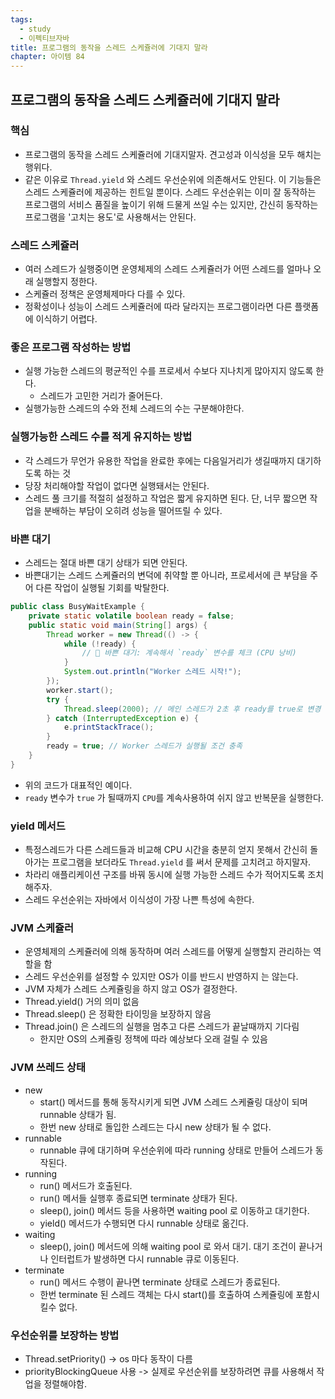 ```yaml
---
tags:
  - study
  - 이펙티브자바
title: 프로그램의 동작을 스레드 스케쥴러에 기대지 말라
chapter: 아이템 84
---
```

## 프로그램의 동작을 스레드 스케쥴러에 기대지 말라

### 핵심
- 프로그램의 동작을 스레드 스케쥴러에 기대지말자. 견고성과 이식성을 모두 해치는 행위다.
- 같은 이유로 `Thread.yield` 와 스레드 우선순위에 의존해서도 안된다. 이 기능들은 스레드 스케쥴러에 제공하는 힌트일 뿐이다. 스레드 우선순위는 이미 잘 동작하는 프로그램의 서비스 품질을 높이기 위해 드물게 쓰일 수는 있지만, 간신히 동작하는 프로그램을 '고치는 용도'로 사용해서는 안된다.

### 스레드 스케쥴러
- 여러 스레드가 실행중이면 운영체제의 스레드 스케쥴러가 어떤 스레드를 얼마나 오래 실행할지 정한다.
- 스케쥴러 정책은 운영체제마다 다를 수 있다.
- 정확성이나 성능이 스레드 스케쥴러에 따라 달라지는 프로그램이라면 다른 플랫폼에 이식하기 어렵다.
### 좋은 프로그램 작성하는 방법
- 실행 가능한 스레드의 평균적인 수를 프로세서 수보다 지나치게 많아지지 않도록 한다.
	- 스레드가 고민한 거리가 줄어든다.
- 실행가능한 스레드의 수와 전체 스레드의  수는 구분해야한다.

### 실행가능한 스레드 수를 적게 유지하는 방법
- 각 스레드가 무언가 유용한 작업을 완료한 후에는 다음일거리가 생길때까지 대기하도록 하는 것
- 당장 처리해야할 작업이 없다면 실행돼서는 안된다.
- 스레드 풀 크기를 적절히 설정하고 작업은 짧게 유지하면 된다. 단, 너무 짧으면 작업을 분배하는 부담이 오히려 성능을 떨어뜨릴 수 있다.

### 바쁜 대기
- 스레드는 절대 바쁜 대기 상태가 되면 안된다.
- 바쁜대기는 스레드 스케쥴러의 변덕에 취약할 뿐 아니라, 프로세서에 큰 부담을 주어 다른 작업이 실행될 기회를 박탈한다.
```java
public class BusyWaitExample {
    private static volatile boolean ready = false;
    public static void main(String[] args) {
        Thread worker = new Thread(() -> {
            while (!ready) {
                // 🔴 바쁜 대기: 계속해서 `ready` 변수를 체크 (CPU 낭비)
            }
            System.out.println("Worker 스레드 시작!");
        });
        worker.start();
        try {
            Thread.sleep(2000); // 메인 스레드가 2초 후 ready를 true로 변경
        } catch (InterruptedException e) {
            e.printStackTrace();
        }
        ready = true; // Worker 스레드가 실행될 조건 충족
    }
}
```
- 위의 코드가 대표적인 예이다.
- `ready` 변수가 `true` 가 될때까지 `CPU`를 계속사용하여 쉬지 않고 반복문을 실행한다.

### yield 메서드
- 특정스레드가 다른 스레드들과 비교해 CPU 시간을 충분히 얻지 못해서 간신히 돌아가는 프로그램을 보더라도 `Thread.yield` 를 써서 문제를 고치려고 하지말자.
- 차라리 애플리케이션 구조를 바꿔 동시에 실행 가능한 스레드 수가 적어지도록 조치해주자.
- 스레드 우선순위는 자바에서 이식성이 가장 나쁜 특성에 속한다.

### JVM 스케쥴러
- 운영체제의 스케쥴러에 의해 동작하며 여러 스레드를 어떻게 실행할지 관리하는 역할을 함
- 스레드 우선순위를 설정할 수 있지만 OS가 이를 반드시 반영하지 는 않는다.
- JVM 자체가 스레드 스케쥴링을 하지 않고 OS가 결정한다.
- Thread.yield() 거의 의미 없음
- Thread.sleep() 은 정확한 타이밍을 보장하지 않음
- Thread.join() 은 스레드의 실행을 멈추고 다른 스레드가 끝날때까지 기다림
	- 한지만 OS의 스케쥴링 정책에 따라 예상보다 오래 걸릴 수 있음

### JVM 쓰레드 상태
- new
	- start() 메서드를 통해 동작시키게 되면 JVM 스레드 스케쥴링 대상이 되며 runnable 상태가 됨.
	- 한번 new 상태로 돌입한 스레드는 다시 new 상태가 될 수 없다.
- runnable
	- runnable 큐에 대기하며 우선순위에 따라 running 상태로 만들어 스레드가 동작된다.
- running
	- run() 메서드가 호출된다. 
	- run() 메서들 실행후 종료되면 terminate 상태가 된다.
	- sleep(), join() 메서드 등을 사용하면 waiting pool 로 이동하고 대기한다.
	- yield() 메서드가 수행되면 다시 runnable 상태로 옮긴다.
- waiting
	- sleep(), join() 메서드에 의해 waiting pool 로 와서 대기. 대기 조건이 끝나거나 인터럽트가 발생하면 다시 runnable 큐로 이동된다.
- terminate
	- run() 메서드 수행이 끝나면 terminate 상태로 스레드가 종료된다.
	- 한번 terminate 된 스레드 객체는 다시 start()를 호출하여 스케쥴링에 포함시킬수 없다.
### 우선순위를 보장하는 방법
- Thread.setPriority() -> os 마다 동작이 다름
- priorityBlockingQueue 사용 -> 실제로 우선순위를 보장하려면 큐를 사용해서 작업을 정렬해야함.